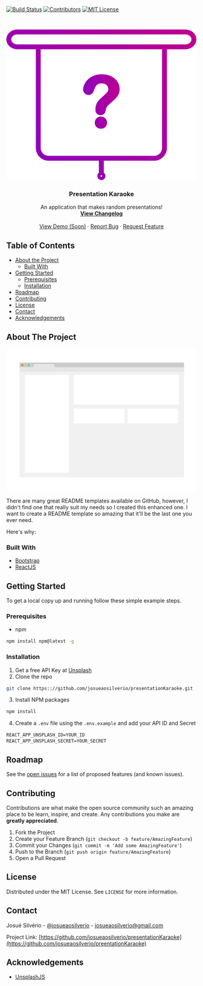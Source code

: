 <!-- PROJECT SHIELDS -->
<!--
*** I'm using markdown "reference style" links for readability.
*** Reference links are enclosed in brackets [ ] instead of parentheses ( ).
*** See the bottom of this document for the declaration of the reference variables
*** for build-url, contributors-url, etc. This is an optional, concise syntax you may use.
*** https://www.markdownguide.org/basic-syntax/#reference-style-links
-->
[![Build Status][build-shield]][build-url]
[![Contributors][contributors-shield]][contributors-url]
[![MIT License][license-shield]][license-url]



<!-- PROJECT LOGO -->
<br />
<p align="center">
  <a href="https://github.com/josueaosilverio/presentationKaraoke">
    <img src="src/assets/img/logo.svg" alt="Logo">
  </a>

  <h3 align="center">Presentation Karaoke</h3>

  <p align="center">
    An application that makes random presentations!
    <br />
    <a href="CHANGELOG.md"><strong>View Changelog</strong></a>
    <br />
    <br />
    <a href="https://github.com/josueaosilverio/presentationKaraoke">View Demo (Soon)</a>
    ·
    <a href="https://github.com/josueaosilverio/presentationKaraoke/issues">Report Bug</a>
    ·
    <a href="https://github.com/josueaosilverio/presentationKaraoke/issues">Request Feature</a>
  </p>
</p>



<!-- TABLE OF CONTENTS -->
## Table of Contents

* [About the Project](#about-the-project)
  * [Built With](#built-with)
* [Getting Started](#getting-started)
  * [Prerequisites](#prerequisites)
  * [Installation](#installation)
* [Roadmap](#roadmap)
* [Contributing](#contributing)
* [License](#license)
* [Contact](#contact)
* [Acknowledgements](#acknowledgements)



<!-- ABOUT THE PROJECT -->
## About The Project

[![Product Name Screen Shot][product-screenshot]](https://github.com/josueaosilverio/presentationKaraoke)

There are many great README templates available on GitHub, however, I didn't find one that really suit my needs so I created this enhanced one. I want to create a README template so amazing that it'll be the last one you ever need.

Here's why:


### Built With
* [Bootstrap](https://getbootstrap.com)
* [ReactJS](https://reactjs.org)




<!-- GETTING STARTED -->
## Getting Started

To get a local copy up and running follow these simple example steps.

### Prerequisites

* npm
```sh
npm install npm@latest -g
```

### Installation

1. Get a free API Key at [Unsplash](https://unsplash.com/developers)
2. Clone the repo
```sh
git clone https:://github.com/josueaosilverio/presentationKaraoke.git
```
3. Install NPM packages
```sh
npm install
```
4. Create a `.env` file using the `.env.example` and add your API ID and Secret
```JS
REACT_APP_UNSPLASH_ID=YOUR_ID
REACT_APP_UNSPLASH_SECRET=YOUR_SECRET
```



<!-- ROADMAP -->
## Roadmap

See the [open issues](https://github.com/othneildrew/Best-README-Template/issues) for a list of proposed features (and known issues).



<!-- CONTRIBUTING -->
## Contributing

Contributions are what make the open source community such an amazing place to be learn, inspire, and create. Any contributions you make are **greatly appreciated**.

1. Fork the Project
2. Create your Feature Branch (`git checkout -b feature/AmazingFeature`)
3. Commit your Changes (`git commit -m 'Add some AmazingFeature'`)
4. Push to the Branch (`git push origin feature/AmazingFeature`)
5. Open a Pull Request



<!-- LICENSE -->
## License

Distributed under the MIT License. See `LICENSE` for more information.



<!-- CONTACT -->
## Contact

Josué Silvério - [@josueaosilverio](https://twitter.com/josueaosilverio) - josueaosilverio@gmail.com

Project Link: [https://github.com/josueaosilverio/presentationKaraoke](https://github.com/josueaosilverio/preentationKaraoke)



<!-- ACKNOWLEDGEMENTS -->
## Acknowledgements
* [UnsplashJS](https://github.com/unsplash/unsplash-js)





<!-- MARKDOWN LINKS & IMAGES -->
<!-- https://www.markdownguide.org/basic-syntax/#reference-style-links -->
[build-shield]: https://img.shields.io/badge/build-passing-brightgreen.svg?style=flat-square
[build-url]: #
[contributors-shield]: https://img.shields.io/badge/contributors-1-orange.svg?style=flat-square
[contributors-url]: https://github.com/josueaosilverio/presentationKaraoke/graphs/contributors
[license-shield]: https://img.shields.io/badge/license-MIT-blue.svg?style=flat-square
[license-url]: https://choosealicense.com/licenses/mit
[product-screenshot]: src/assets/img/screenshot.png
